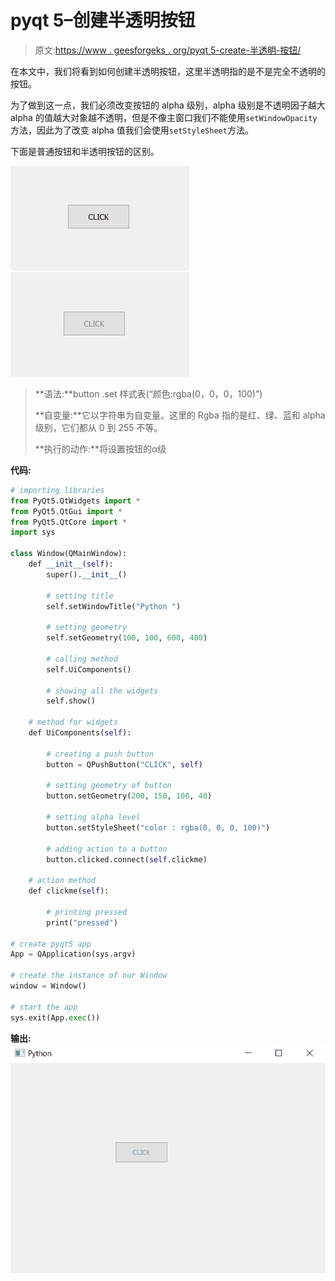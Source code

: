 # pyqt 5–创建半透明按钮

> 原文:[https://www . geesforgeks . org/pyqt 5-create-半透明-按钮/](https://www.geeksforgeeks.org/pyqt5-create-translucent-push-button/)

在本文中，我们将看到如何创建半透明按钮，这里半透明指的是不是完全不透明的按钮。

为了做到这一点，我们必须改变按钮的 alpha 级别，alpha 级别是不透明因子越大 alpha 的值越大对象越不透明，但是不像主窗口我们不能使用`setWindowOpacity`方法，因此为了改变 alpha 值我们会使用`setStyleSheet`方法。

下面是普通按钮和半透明按钮的区别。

![](img/1073052493bc3084364dd1e214dcc6f9.png) ![](img/9cdb701b152f0c6f75b154da685da0fc.png)

> **语法:**button .set 样式表(“颜色:rgba(0，0，0，100)”)
> 
> **自变量:**它以字符串为自变量。这里的 Rgba 指的是红、绿、蓝和 alpha 级别，它们都从 0 到 255 不等。
> 
> **执行的动作:**将设置按钮的α级

**代码:**

```py
# importing libraries
from PyQt5.QtWidgets import * 
from PyQt5.QtGui import * 
from PyQt5.QtCore import * 
import sys

class Window(QMainWindow):
    def __init__(self):
        super().__init__()

        # setting title
        self.setWindowTitle("Python ")

        # setting geometry
        self.setGeometry(100, 100, 600, 400)

        # calling method
        self.UiComponents()

        # showing all the widgets
        self.show()

    # method for widgets
    def UiComponents(self):

        # creating a push button
        button = QPushButton("CLICK", self)

        # setting geometry of button
        button.setGeometry(200, 150, 100, 40)

        # setting alpha level
        button.setStyleSheet("color : rgba(0, 0, 0, 100)")

        # adding action to a button
        button.clicked.connect(self.clickme)

    # action method
    def clickme(self):

        # printing pressed
        print("pressed")

# create pyqt5 app
App = QApplication(sys.argv)

# create the instance of our Window
window = Window()

# start the app
sys.exit(App.exec())
```

**输出:**
![](img/960f299a77858313230eb1c0a627e6d6.png)
